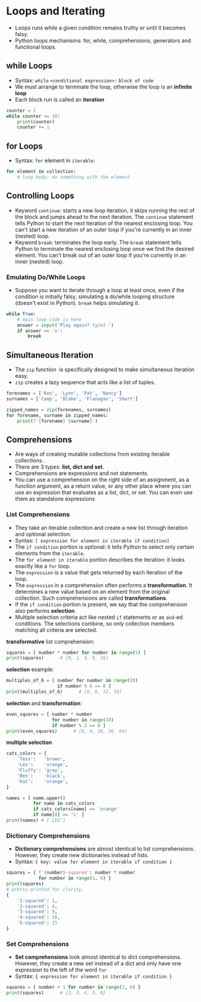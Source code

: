 # Loops and Iterating

- Loops runs while a given condition remains truthy or until it becomes falsy.
- Python loops mechanisms: for, while, comprehensions, generators and functional loops.

## while Loops

- Syntax: `while` `<conditional expression>:` `block of code`
- We must arrange to terminate the loop, otherwise the loop is an **infinite loop** 
- Each block run is called an **iteration**

```python
counter = 1
while counter <= 10:
    print(counter)
    counter += 1
```

## for Loops

- Syntax: `for` element in `iterable`:

```python
for element in collection:
    # loop body: do something with the element
```

## Controlling Loops

- Keyword `continue`: starts a new loop iteration, it skips running the rest of the block and jumps ahead to the next iteration. The `continue` statement tells Python to start the next iteration of the nearest enclosing loop. You can't start a new iteration of an outer loop if you're currently in an inner (nested) loop.
- Keyword `break`: terminates the loop early. The `break` statement tells Python to terminate the nearest enclosing loop once we find the desired element. You can't break out of an outer loop if you're currently in an inner (nested) loop.

### Emulating Do/While Loops

- Suppose you want to iterate through a loop at least once, even if the condition is initially falsy, simulating a do/while looping structure (doesn't exist in Python). `break` helps simulating it.

```python
while True:
    # main loop code is here
    answer = input('Play again? (y/n) ')
    if answer == 'n':
        break
```

## Simultaneous Iteration

- The `zip` function  is specifically designed to make simultaneous iteration easy.
- `zip` creates a lazy sequence that acts like a list of tuples.

```python
forenames = ['Ken', 'Lynn', 'Pat', 'Nancy']
surnames = ['Camp', 'Blake', 'Flanagan', 'Short']

zipped_names = zip(forenames, surnames)
for forename, surname in zipped_names:
    print(f'{forename} {surname}')
```

## Comprehensions

- Are ways of creating mutable collections from existing iterable collections.
- There are 3 types: **list, dict and set**.
- Comprehensions are expressions and not statements.
- You can use a comprehension on the right side of an assignment, as a function argument, as a return value, or any other place where you can use an expression that evaluates as a list, dict, or set. You can even use them as standalone expressions

### List Comprehensions

- They take an iterable collection and create a new list through iteration and optional selection.
- Syntax: `[ expression for element in iterable if condition]`
- The `if condition` portion is optional: it tells Python to select only certain elements from the `iterable`.
- The `for element in iterable` portion describes the iteration: it looks exactly like a `for` loop.
- The `expression` is a value that gets returned by each iteration of the loop.
- The `expression` in a comprehension often performs a **transformation**. It determines a new value based on an element from the original collection. Such comprehensions are called **transformations**.
- If the `if condition` portion is present, we say that the comprehension also performs **selection**.
- Multiple selection criteria act like nested `if` statements or as `and`-ed conditions. The selections combine, so only collection members matching all criteria are selected.

**transformative** list comprehension:

```python
squares = [ number * number for number in range(5) ]
print(squares)      # [0, 1, 4, 9, 16]
```

**selection** example:

```python
multiples_of_6 = [ number for number in range(20)
                   if number % 6 == 0 ]
print(multiples_of_6)      # [0, 6, 12, 18]
```

**selection** and **transformation**: 

```python
even_squares = [ number * number
                 for number in range(10)
                 if number % 2 == 0 ]
print(even_squares)      # [0, 4, 16, 36, 64]
```

**multiple selection**

```python
cats_colors = {
    'Tess':   'brown',
    'Leo':    'orange',
    'Fluffy': 'gray',
    'Ben':    'black',
    'Kat':    'orange',
}

names = [ name.upper()
          for name in cats_colors
          if cats_colors[name] == 'orange'
          if name[0] == 'L' ]
print(names) # ['LEO']
```

### Dictionary Comprehensions

- **Dictionary comprehensions** are almost identical to list comprehensions. However, they create new dictionaries instead of lists.
- Syntax: `{ key: value for element in iterable if condition }`

```python
squares = { f'{number}-squared': number * number
            for number in range(1, 6) }
print(squares)
# pretty-printed for clarity.
{
    '1-squared': 1,
    '2-squared': 4,
    '3-squared': 9,
    '4-squared': 16,
    '5-squared': 25
}
```

### Set Comprehensions

- **Set comprehensions** look almost identical to dict comprehensions. However, they create a new set instead of a dict and only have one expression to the left of the word `for`
- Syntax: `{ expression for element in iterable if condition }`

```python
squares = { number + 1 for number in range(1, 6) }
print(squares)      # {2, 3, 4, 5, 6}
```
